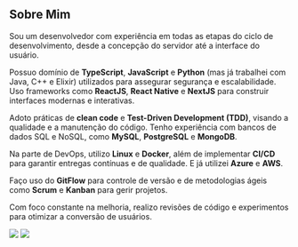 ## Sobre Mim

Sou um desenvolvedor com experiência em todas as etapas do ciclo de desenvolvimento, desde a concepção do servidor até a interface do usuário. 

Possuo domínio de **TypeScript**, **JavaScript** e **Python** (mas já trabalhei com Java, C++ e Elixir) utilizados para assegurar segurança e escalabilidade. Uso frameworks como **ReactJS**, **React Native** e **NextJS** para construir interfaces modernas e interativas.

Adoto práticas de **clean code** e **Test-Driven Development (TDD)**, visando a qualidade e a manutenção do código. Tenho experiência com bancos de dados SQL e NoSQL, como **MySQL**, **PostgreSQL** e **MongoDB**.

Na parte de DevOps, utilizo **Linux** e **Docker**, além de implementar **CI/CD** para garantir entregas contínuas e de qualidade. E já utilizei **Azure** e **AWS**.

Faço uso do **GitFlow** para controle de versão e de metodologias ágeis como **Scrum** e **Kanban** para gerir projetos. 

Com foco constante na melhoria, realizo revisões de código e experimentos para otimizar a conversão de usuários.

<div> 
  <a href="mailto:olavo.giraldi@gmail.com"><img src="https://img.shields.io/badge/-Gmail-%23333?style=for-the-badge&logo=gmail&logoColor=white" target="_blank"/></a>
  <a href="https://www.linkedin.com/in/olavo-giraldi-junior-b6063b59/" target="_blank"><img src="https://img.shields.io/badge/-LinkedIn-%230077B5?style=for-the-badge&logo=linkedin&logoColor=white" target="_blank" /></a>
</div>
